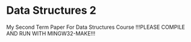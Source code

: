 # Data Structures 2
 My Second Term Paper For Data Structures Course
 !!!PLEASE COMPILE AND RUN WITH MINGW32-MAKE!!!
